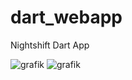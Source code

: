 # dart_webapp
Nightshift Dart App


![grafik](https://github.com/user-attachments/assets/ef9c3e7c-8c4d-45e7-82d6-ed0c58b9d160)
![grafik](https://github.com/user-attachments/assets/83aaa345-d807-4b1d-9d26-5dd3e930846c)


